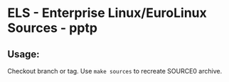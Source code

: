 # ELS - Enterprise Linux/EuroLinux Sources - pptp
 
## Usage:
  Checkout branch or tag. Use `make sources` to recreate  SOURCE0 archive.
